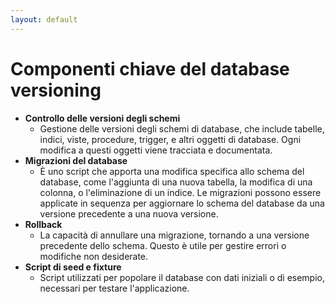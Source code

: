 ```yaml
---
layout: default
---
```


# Componenti chiave del database versioning

<v-clicks depth="2">

- **Controllo delle versioni degli schemi**
  - Gestione delle versioni degli schemi di database, che include tabelle, indici, viste, procedure, trigger, e altri oggetti di database. Ogni modifica a questi oggetti viene tracciata e documentata.
- **Migrazioni del database**
  - È uno script che apporta una modifica specifica allo schema del database, come l'aggiunta di una nuova tabella, la modifica di una colonna, o l'eliminazione di un indice. Le migrazioni possono essere applicate in sequenza per aggiornare lo schema del database da una versione precedente a una nuova versione.
- **Rollback**
  - La capacità di annullare una migrazione, tornando a una versione precedente dello schema. Questo è utile per gestire errori o modifiche non desiderate.
- **Script di seed e fixture**
  - Script utilizzati per popolare il database con dati iniziali o di esempio, necessari per testare l'applicazione.

</v-clicks>


